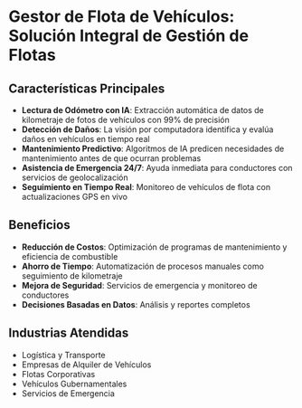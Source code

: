 # Gestor de Flota de Vehículos: Solución Integral de Gestión de Flotas

## Características Principales

- **Lectura de Odómetro con IA**: Extracción automática de datos de kilometraje de fotos de vehículos con 99% de precisión
- **Detección de Daños**: La visión por computadora identifica y evalúa daños en vehículos en tiempo real
- **Mantenimiento Predictivo**: Algoritmos de IA predicen necesidades de mantenimiento antes de que ocurran problemas
- **Asistencia de Emergencia 24/7**: Ayuda inmediata para conductores con servicios de geolocalización
- **Seguimiento en Tiempo Real**: Monitoreo de vehículos de flota con actualizaciones GPS en vivo

## Beneficios

- **Reducción de Costos**: Optimización de programas de mantenimiento y eficiencia de combustible
- **Ahorro de Tiempo**: Automatización de procesos manuales como seguimiento de kilometraje
- **Mejora de Seguridad**: Servicios de emergencia y monitoreo de conductores
- **Decisiones Basadas en Datos**: Análisis y reportes completos

## Industrias Atendidas

- Logística y Transporte
- Empresas de Alquiler de Vehículos
- Flotas Corporativas
- Vehículos Gubernamentales
- Servicios de Emergencia